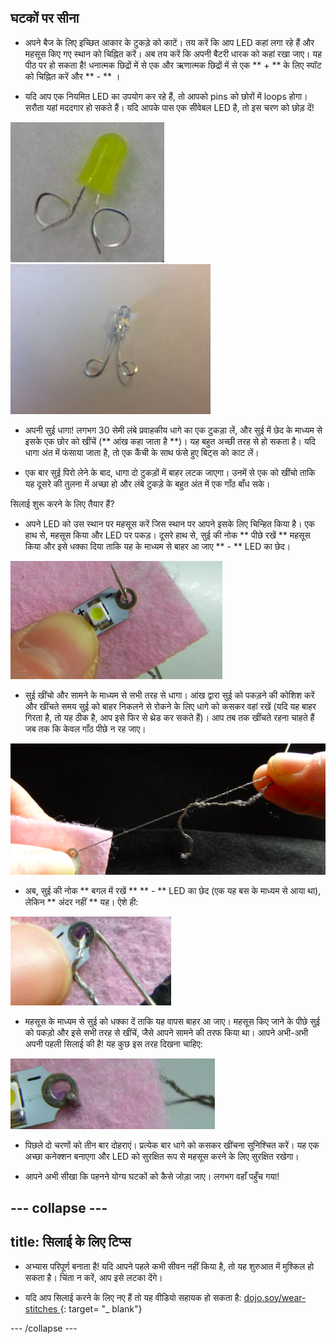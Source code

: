 ## घटकों पर सीना

+ अपने बैज के लिए इच्छित आकार के टुकड़े को काटें। तय करें कि आप LED कहां लगा रहे हैं और महसूस किए गए स्थान को चिह्नित करें। अब तय करें कि अपनी बैटरी धारक को कहां रखा जाए। यह पीठ पर हो सकता है! धनात्मक छिद्रों में से एक और ऋणात्मक छिद्रों में से एक ** + ** के लिए स्पॉट को चिह्नित करें और ** - ** ।

+ यदि आप एक नियमित LED का उपयोग कर रहे हैं, तो आपको pins को छोरों में loops होगा। सरौता यहां मददगार हो सकते हैं। यदि आपके पास एक सीवेबल LED है, तो इस चरण को छोड़ दें!

![](images/led_loops1.png) ![](images/LED_loops2.JPG)

+ अपनी सुई धागा! लगभग 30 सेमी लंबे प्रवाहकीय धागे का एक टुकड़ा लें, और सुई में छेद के माध्यम से इसके एक छोर को खींचें (** आंख कहा जाता है **)। यह बहुत अच्छी तरह से हो सकता है। यदि धागा अंत में फंसाया जाता है, तो एक कैंची के साथ फंसे हुए बिट्स को काट लें।

+ एक बार सुई पिरो लेने के बाद, धागा दो टुकड़ों में बाहर लटक जाएगा। उनमें से एक को खींचो ताकि यह दूसरे की तुलना में अच्छा हो और लंबे टुकड़े के बहुत अंत में एक गाँठ बाँध सके।

सिलाई शुरू करने के लिए तैयार हैं?

+ अपने LED को उस स्थान पर महसूस करें जिस स्थान पर आपने इसके लिए चिन्हित किया है। एक हाथ से, महसूस किया और LED पर पकड़। दूसरे हाथ से, सुई की नोक ** पीछे रखें ** महसूस किया और इसे धक्का दिया ताकि यह के माध्यम से बाहर आ जाए ** - ** LED का छेद।

![](images/needle_through_LED.png)

+ सुई खींचो और सामने के माध्यम से सभी तरह से धागा। आंख द्वारा सुई को पकड़ने की कोशिश करें और खींचते समय सुई को बाहर निकलने से रोकने के लिए धागे को कसकर वहां रखें (यदि यह बाहर गिरता है, तो यह ठीक है, आप इसे फिर से थ्रेड कर सकते हैं)। आप तब तक खींचते रहना चाहते हैं जब तक कि केवल गाँठ पीछे न रह जाए।

![](images/pull_thread_through.png)

+ अब, सुई की नोक ** बगल में रखें ** ** - ** LED का छेद (एक यह बस के माध्यम से आया था), लेकिन ** अंदर नहीं ** यह। ऐशे ही:

![](images/needle_next_to_LED.png)

+ महसूस के माध्यम से सुई को धक्का दें ताकि यह वापस बाहर आ जाए। महसूस किए जाने के पीछे सुई को पकड़ो और इसे सभी तरह से खींचें, जैसे आपने सामने की तरफ किया था। आपने अभी-अभी अपनी पहली सिलाई की है! यह कुछ इस तरह दिखना चाहिए:

![](images/first_stitch.png)

+ पिछले दो चरणों को तीन बार दोहराएं। प्रत्येक बार धागे को कसकर खींचना सुनिश्चित करें। यह एक अच्छा कनेक्शन बनाएगा और LED को सुरक्षित रूप से महसूस करने के लिए सुरक्षित रखेगा।

+ आपने अभी सीखा कि पहनने योग्य घटकों को कैसे जोड़ा जाए। लगभग वहाँ पहुँच गया!

--- collapse ---
---
title: सिलाई के लिए टिप्स
---

+ अभ्यास परिपूर्ण बनाता है! यदि आपने पहले कभी सीवन नहीं किया है, तो यह शुरुआत में मुश्किल हो सकता है। चिंता न करें, आप इसे लटका देंगे।

+ यदि आप सिलाई करने के लिए नए हैं तो यह वीडियो सहायक हो सकता है: [ dojo.soy/wear-stitches ](http://dojo.soy/wear-stitches) {: target= "_ blank"}

--- /collapse ---
